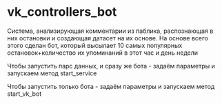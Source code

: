 # vk_controllers_bot
Система, анализирующая комментарии из паблика, распознающая в них остановки и создающая датасет на их основе. На основе всего этого сделан бот, который высылает 10 самых популярных остановок+количество их упоминаний в этот час и день недели

Чтобы запустить парс данных, и сразу же бота - задаём параметры и запускаем метод start_service

Чтобы запустить только бота - задаём параметры и запускаем метод start_vk_bot

